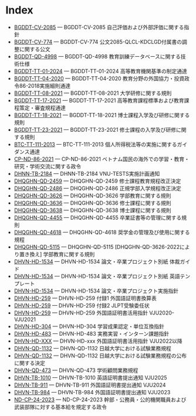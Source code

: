 # Index

- [BGDDT-CV-2085](BGDDT-CV-2085%20%E8%87%AA%E5%B7%B1%E8%A9%95%E4%BE%A1%E3%81%8A%E3%82%88%E3%81%B3%E5%A4%96%E9%83%A8%E8%A9%95%E4%BE%A1%E3%81%AB%E9%96%A2%E3%81%99%E3%82%8B%E6%8C%87%E9%87%9D.md) — BGDDT-CV-2085 自己評価および外部評価に関する指針
- [BGDDT-CV-774](BGDDT-CV-774%20%E5%85%AC%E6%96%872085-QLCL-KDCLGD%E4%BB%98%E5%B1%9E%E6%9B%B8%E3%81%AE%E8%AA%BF%E6%95%B4%E3%81%AB%E9%96%A2%E3%81%99%E3%82%8B%E5%85%AC%E6%96%87.md) — BGDDT-CV-774 公文2085-QLCL-KDCLGD付属書の調整に関する公文
- [BGDDT-QD-4998](BGDDT-QD-4998%20%E6%95%99%E8%82%B2%E8%A8%93%E7%B7%B4%E3%83%87%E3%83%BC%E3%82%BF%E3%83%99%E3%83%BC%E3%82%B9%E3%81%AB%E9%96%A2%E3%81%99%E3%82%8B%E6%8A%80%E8%A1%93%E4%BB%95%E6%A7%98.md) — BGDDT-QD-4998 教育訓練データベースに関する技術仕様
- [BGDDT-TT-01-2024](BGDDT-TT-01-2024%20%E9%AB%98%E7%AD%89%E6%95%99%E8%82%B2%E6%A9%9F%E9%96%A2%E5%9F%BA%E6%BA%96%E3%81%AE%E5%88%B6%E5%AE%9A%E9%80%9A%E9%81%94.md) — BGDDT-TT-01-2024 高等教育機関基準の制定通達
- [BGDDT-TT-04-2020](BGDDT-TT-04-2020%20%E6%95%99%E8%82%B2%E5%88%86%E9%87%8E%E3%81%AE%E5%A4%96%E5%9B%BD%E5%8D%94%E5%8A%9B%E3%83%BB%E6%8A%95%E8%B3%87%E6%94%BF%E4%BB%A486-2018%E5%AE%9F%E6%96%BD%E7%B4%B0%E5%89%87%E9%80%9A%E9%81%94.md) — BGDDT-TT-04-2020 教育分野の外国協力・投資政令86-2018実施細則通達
- [BGDDT-TT-08-2021](BGDDT-TT-08-2021%20%E5%A4%A7%E5%AD%A6%E7%A0%94%E4%BF%AE%E3%81%AB%E9%96%A2%E3%81%99%E3%82%8B%E8%A6%8F%E5%89%87.md) — BGDDT-TT-08-2021 大学研修に関する規則
- [BGDDT-TT-17-2021](BGDDT-TT-17-2021%20%E9%AB%98%E7%AD%89%E6%95%99%E8%82%B2%E8%AA%B2%E7%A8%8B%E6%A8%99%E6%BA%96%E3%81%8A%E3%82%88%E3%81%B3%E6%95%99%E8%82%B2%E8%AA%B2%E7%A8%8B%E7%AD%96%E5%AE%9A%E3%83%BB%E5%AF%A9%E6%9F%BB%E8%A6%8F%E7%A8%8B%E9%80%9A%E9%81%94.md) — BGDDT-TT-17-2021 高等教育課程標準および教育課程策定・審査規程通達
- [BGDDT-TT-18-2021](BGDDT-TT-18-2021%20%E5%8D%9A%E5%A3%AB%E8%AA%B2%E7%A8%8B%E5%85%A5%E5%AD%A6%E5%8F%8A%E3%81%B3%E7%A0%94%E4%BF%AE%E3%81%AB%E9%96%A2%E3%81%99%E3%82%8B%E8%A6%8F%E5%89%87.md) — BGDDT-TT-18-2021 博士課程入学及び研修に関する規則
- [BGDDT-TT-23-2021](BGDDT-TT-23-2021%20%E4%BF%AE%E5%A3%AB%E8%AA%B2%E7%A8%8B%E3%81%AE%E5%85%A5%E5%AD%A6%E5%8F%8A%E3%81%B3%E7%A0%94%E4%BF%AE%E3%81%AB%E9%96%A2%E3%81%99%E3%82%8B%E8%A6%8F%E5%89%87.md) — BGDDT-TT-23-2021 修士課程の入学及び研修に関する規則
- [BTC-TT-111-2013](BTC-TT-111-2013%20%E5%80%8B%E4%BA%BA%E6%89%80%E5%BE%97%E7%A8%8E%E6%B3%95%E7%AD%89%E3%81%AE%E5%AE%9F%E6%96%BD%E3%81%AB%E9%96%A2%E3%81%99%E3%82%8B%E3%82%AC%E3%82%A4%E3%83%80%E3%83%B3%E3%82%B9%E9%80%9A%E9%81%94.md) — BTC-TT-111-2013 個人所得税法等の実施に関するガイダンス通達
- [CP-ND-86-2021](CP-ND-86-2021%20%E3%83%99%E3%83%88%E3%83%8A%E3%83%A0%E5%9B%BD%E6%B0%91%E3%81%AE%E6%B5%B7%E5%A4%96%E3%81%A7%E3%81%AE%E5%AD%A6%E7%BF%92%E3%83%BB%E6%95%99%E8%82%B2%E3%83%BB%E7%A0%94%E7%A9%B6%E3%83%BB%E5%AD%A6%E8%A1%93%E4%BA%A4%E6%B5%81%E3%81%AB%E9%96%A2%E3%81%99%E3%82%8B%E6%94%BF%E4%BB%A4.md) — CP-ND-86-2021 ベトナム国民の海外での学習・教育・研究・学術交流に関する政令
- [DHNN-TB-2184](DHNN-TB-2184%20VNU-TESTS%E5%AE%9F%E6%96%BD%E8%A8%88%E7%94%BB%E9%80%9A%E7%9F%A5.md) — DHNN-TB-2184 VNU-TESTS実施計画通知
- [DHQGHN-QD-2459](DHQGHN-QD-2459%20%E4%BF%AE%E5%A3%AB%E8%AA%B2%E7%A8%8B%E6%95%99%E8%82%B2%E8%A6%8F%E7%A8%8B%E6%94%B9%E6%AD%A3%E6%B1%BA%E5%AE%9A.md) — DHQGHN-QD-2459 修士課程教育規程改正決定
- [DHQGHN-QD-2486](DHQGHN-QD-2486%20%E6%AD%A3%E8%A6%8F%E5%AD%A6%E9%83%A8%E5%85%A5%E5%AD%A6%E8%A6%8F%E7%A8%8B%E6%94%B9%E6%AD%A3%E6%B1%BA%E5%AE%9A.md) — DHQGHN-QD-2486 正規学部入学規程改正決定
- [DHQGHN-QD-3626](DHQGHN-QD-3626%20%E5%AD%A6%E9%83%A8%E6%95%99%E8%82%B2%E3%81%AB%E9%96%A2%E3%81%99%E3%82%8B%E8%A6%8F%E5%89%87.md) — DHQGHN-QD-3626 学部教育に関する規則
- [DHQGHN-QD-3636](DHQGHN-QD-3636%20%E4%BF%AE%E5%A3%AB%E8%AA%B2%E7%A8%8B%E3%81%AB%E9%96%A2%E3%81%99%E3%82%8B%E8%A6%8F%E5%89%87.md) — DHQGHN-QD-3636 修士課程に関する規則
- [DHQGHN-QD-3638](DHQGHN-QD-3638%20%E5%8D%9A%E5%A3%AB%E8%AA%B2%E7%A8%8B%E3%81%AB%E9%96%A2%E3%81%99%E3%82%8B%E8%A6%8F%E5%89%87.md) — DHQGHN-QD-3638 博士課程に関する規則
- [DHQGHN-QD-4455](DHQGHN-QD-4455%20%E5%8D%92%E6%A5%AD%E8%A8%BC%E6%9B%B8%E7%AD%89%E3%81%AE%E7%AE%A1%E7%90%86%E3%81%AB%E9%96%A2%E3%81%99%E3%82%8B%E8%A6%8F%E5%89%87.md) — DHQGHN-QD-4455 卒業証書等の管理に関する規則
- [DHQGHN-QD-4618](DHQGHN-QD-4618%20%E5%A5%A8%E5%AD%A6%E9%87%91%E3%81%AE%E7%AE%A1%E7%90%86%E5%8F%8A%E3%81%B3%E4%BD%BF%E7%94%A8%E3%81%AB%E9%96%A2%E3%81%99%E3%82%8B%E8%A6%8F%E7%A8%8B.md) — DHQGHN-QD-4618 奨学金の管理及び使用に関する規程
- [DHQGHN-QD-5115](DHQGHN-QD-5115%20%5BDHQGHN-QD-3626-2022%E3%81%AB%E3%82%88%E3%82%8A%E7%BD%AE%E3%81%8D%E6%8F%9B%E3%81%88%5D%20%E5%AD%A6%E9%83%A8%E6%95%99%E8%82%B2%E3%81%AB%E9%96%A2%E3%81%99%E3%82%8B%E8%A6%8F%E5%89%87.md) — DHQGHN-QD-5115 [DHQGHN-QD-3626-2022により置き換え] 学部教育に関する規則
- [DHVN-HD-1534](DHVN-HD-1534%20%E8%AB%96%E6%96%87%E3%83%BB%E5%8D%92%E6%A5%AD%E3%83%97%E3%83%AD%E3%82%B8%E3%82%A7%E3%82%AF%E3%83%88%E5%88%A5%E7%B4%99%20%E4%BD%93%E8%A3%81%E3%82%AC%E3%82%A4%E3%83%89.md) — DHVN-HD-1534 論文・卒業プロジェクト別紙 体裁ガイド
- [DHVN-HD-1534](DHVN-HD-1534%20%E8%AB%96%E6%96%87%E3%83%BB%E5%8D%92%E6%A5%AD%E3%83%97%E3%83%AD%E3%82%B8%E3%82%A7%E3%82%AF%E3%83%88%E5%88%A5%E7%B4%99%20%E8%8B%B1%E8%AA%9E%E3%83%86%E3%83%B3%E3%83%97%E3%83%AC%E3%83%BC%E3%83%88.md) — DHVN-HD-1534 論文・卒業プロジェクト別紙 英語テンプレート
- [DHVN-HD-1534](DHVN-HD-1534%20%E8%AB%96%E6%96%87%E3%83%BB%E5%8D%92%E6%A5%AD%E3%83%97%E3%83%AD%E3%82%B8%E3%82%A7%E3%82%AF%E3%83%88%E5%AE%9F%E6%96%BD%E6%8C%87%E9%87%9D.md) — DHVN-HD-1534 論文・卒業プロジェクト実施指針
- [DHVN-HD-259](DHVN-HD-259%20%E4%BB%98%E9%8C%B21%20%E5%A4%96%E5%9B%BD%E8%AA%9E%E8%A8%BC%E6%98%8E%E6%9B%B8%E6%8F%9B%E7%AE%97%E8%A1%A8.md) — DHVN-HD-259 付録1 外国語証明書換算表
- [DHVN-HD-259](DHVN-HD-259%20%E4%BB%98%E9%8C%B22%20JLPT%E5%8F%97%E9%A8%93%E5%A7%94%E4%BB%BB%E7%8A%B6.md) — DHVN-HD-259 付録2 JLPT受験委任状
- [DHVN-HD-259](DHVN-HD-259%20%E5%A4%96%E5%9B%BD%E8%AA%9E%E8%A8%BC%E6%98%8E%E6%9B%B8%E6%B4%BB%E7%94%A8%E6%8C%87%E9%87%9D%20VJU2020-VJU2021.md) — DHVN-HD-259 外国語証明書活用指針 VJU2020-VJU2021
- [DHVN-HD-304](DHVN-HD-304%20%E5%AD%A6%E7%BF%92%E6%88%90%E6%9E%9C%E8%AA%8D%E5%AE%9A%E3%83%BB%E5%8D%98%E4%BD%8D%E4%BA%92%E6%8F%9B%E6%8C%87%E9%87%9D.md) — DHVN-HD-304 学習成果認定・単位互換指針
- [DHVN-HD-483](DHVN-HD-483%20%E5%AE%9F%E5%8B%99%E5%AE%9F%E7%BF%92%E3%83%BB%E3%82%A4%E3%83%B3%E3%82%BF%E3%83%BC%E3%83%B3%E8%AA%B2%E9%A1%8C%E6%8C%87%E9%87%9D.md) — DHVN-HD-483 実務実習・インターン課題指針
- [DHVN-HD-XXX](DHVN-HD-xxx%20%E5%A4%96%E5%9B%BD%E8%AA%9E%E8%A8%BC%E6%98%8E%E6%9B%B8%E6%B4%BB%E7%94%A8%E6%8C%87%E9%87%9D%20VJU2022%E4%BB%A5%E9%99%8D.md) — DHVN-HD-xxx 外国語証明書活用指針 VJU2022以降
- [DHVN-QD-1132](DHVN-QD-1132%20%E6%97%A5%E8%B6%8A%E5%A4%A7%E5%AD%A6%E3%81%AB%E3%81%8A%E3%81%91%E3%82%8B%E8%A9%A6%E9%A8%93%E6%A5%AD%E5%8B%99%E8%A6%8F%E7%A8%8B.md) — DHVN-QD-1132 日越大学における試験業務規程
- [DHVN-QD-1132](DHVN-QD-1132%20%E6%97%A5%E8%B6%8A%E5%A4%A7%E5%AD%A6%E3%81%AB%E3%81%8A%E3%81%91%E3%82%8B%E8%A9%A6%E9%A8%93%E6%A5%AD%E5%8B%99%E8%A6%8F%E7%A8%8B%E3%81%AE%E5%85%AC%E5%B8%83%E3%81%AB%E9%96%A2%E3%81%99%E3%82%8B%E6%B1%BA%E5%AE%9A.md) — DHVN-QD-1132 日越大学における試験業務規程の公布に関する決定
- [DHVN-QD-473](DHVN-QD-473%20%E5%AD%A6%E8%A1%93%E9%A1%A7%E5%95%8F%E6%A5%AD%E5%8B%99%E8%A6%8F%E7%A8%8B.md) — DHVN-QD-473 学術顧問業務規程
- [DHVN-TB-1010](DHVN-TB-1010%20%E8%8B%B1%E8%AA%9E%E8%A8%BC%E6%98%8E%E6%9B%B8%E6%8F%90%E5%87%BA%E9%80%9A%E7%9F%A5%20VJU2025.md) — DHVN-TB-1010 英語証明書提出通知 VJU2025
- [DHVN-TB-911](DHVN-TB-911%20%E5%A4%96%E5%9B%BD%E8%AA%9E%E8%A8%BC%E6%98%8E%E6%9B%B8%E6%8F%90%E5%87%BA%E9%80%9A%E7%9F%A5%20VJU2024.md) — DHVN-TB-911 外国語証明書提出通知 VJU2024
- [DHVN-TB-984](DHVN-TB-984%20%E5%A4%96%E5%9B%BD%E8%AA%9E%E8%A8%BC%E6%98%8E%E6%9B%B8%E6%8F%90%E5%87%BA%E9%80%9A%E7%9F%A5%20VJU2023.md) — DHVN-TB-984 外国語証明書提出通知 VJU2023
- [ND-CP-24-2023](ND-CP-24-2023%20%E5%B9%B9%E9%83%A8%E3%83%BB%E5%85%AC%E5%8B%99%E5%93%A1%E3%83%BB%E5%85%AC%E7%9A%84%E6%A9%9F%E9%96%A2%E8%81%B7%E5%93%A1%E3%81%8A%E3%82%88%E3%81%B3%E6%AD%A6%E8%A3%85%E9%83%A8%E9%9A%8A%E3%81%AB%E5%AF%BE%E3%81%99%E3%82%8B%E5%9F%BA%E6%9C%AC%E7%B5%A6%E3%82%92%E8%A6%8F%E5%AE%9A%E3%81%99%E3%82%8B%E6%94%BF%E4%BB%A4.md) — ND-CP-24-2023 幹部・公務員・公的機関職員および武装部隊に対する基本給を規定する政令

